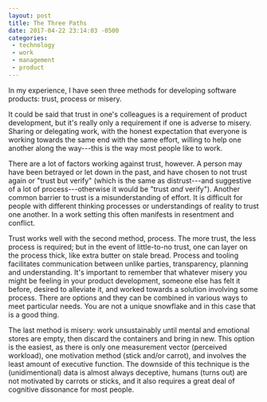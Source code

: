 ```yaml
---
layout: post
title: The Three Paths
date: 2017-04-22 23:14:03 -0500
categories:
 - technology
 - work
 - management
 - product
---
```


In my experience, I have seen three methods for developing software products: trust, process or misery. 

It could be said that trust in one's colleagues is a requirement of product development, but it's really only a requirement if one is adverse to misery. Sharing or delegating work, with the honest expectation that everyone is working towards the same end with the same effort, willing to help one another along the way---this is the way most people like to work. 

There are a lot of factors working against trust, however. A person may have been betrayed or let down in the past, and have chosen to not trust again or "trust but verify" (which is the same as distrust---and suggestive of a lot of process---otherwise it would be "trust _and_ verify"). Another common barrier to trust is a misunderstanding of effort. It is difficult for people with different thinking processes or understandings of reality to trust one another. In a work setting this often manifests in resentment and conflict.

Trust works well with the second method, process. The more trust, the less process is required; but in the event of little-to-no trust, one can layer on the process thick, like extra butter on stale bread. Process and tooling facilitates communication between unlike parties, transparency, planning and understanding. It's important to remember that whatever misery you might be feeling in your product development, someone else has felt it before, desired to alleviate it, and worked towards a solution involving some process. There are options and they can be combined in various ways to meet particular needs. You are not a unique snowflake and in this case that is a good thing.

The last method is misery: work unsustainably until mental and emotional stores are empty, then discard the containers and bring in new. This option is the easiest, as there is only one measurement vector (perceived workload), one motivation method (stick and/or carrot), and involves the least amount of executive function. The downside of this technique is the (unidimentional) data is almost always deceptive, humans (turns out) are not motivated by carrots or sticks, and it also requires a great deal of cognitive dissonance for most people. 
